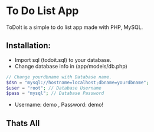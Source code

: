 # To Do List App
ToDoIt is a simple to do list app made with PHP, MySQL.

## Installation: 
* Import sql (todoit.sql) to your database.
* Change database info in (app/models/db.php)
```php
// Change yourdbname with Database name.
$dsn = "mysql://hostname=localhost;dbname=yourdbname";
$user = "root"; // Database Username
$pass = "mysql"; // Database Password
```
* Username: demo , Password: demo!

## Thats All